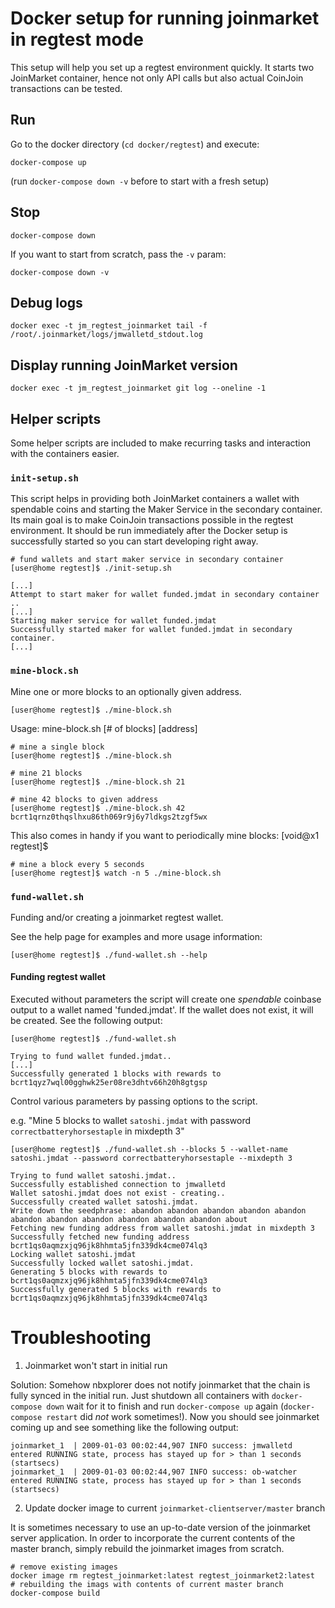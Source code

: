 
# Docker setup for running joinmarket in regtest mode

This setup will help you set up a regtest environment quickly. 
It starts two JoinMarket container, hence not only API calls but also actual CoinJoin transactions can be tested.

## Run
Go to the docker directory (`cd docker/regtest`) and execute:

```shell script
docker-compose up
```

(run `docker-compose down -v` before to start with a fresh setup)

## Stop
```shell script
docker-compose down
```

If you want to start from scratch, pass the `-v` param:
```shell script
docker-compose down -v
```

## Debug logs
```shell script
docker exec -t jm_regtest_joinmarket tail -f /root/.joinmarket/logs/jmwalletd_stdout.log
```

## Display running JoinMarket version
```shell script
docker exec -t jm_regtest_joinmarket git log --oneline -1
```

## Helper scripts

Some helper scripts are included to make recurring tasks and interaction with the containers easier.

### `init-setup.sh`
This script helps in providing both JoinMarket containers a wallet with spendable coins and starting the Maker Service in the secondary container.
Its main goal is to make CoinJoin transactions possible in the regtest environment.
It should be run immediately after the Docker setup is successfully started so you can start developing right away.

```shell script
# fund wallets and start maker service in secondary container
[user@home regtest]$ ./init-setup.sh
```
```
[...]
Attempt to start maker for wallet funded.jmdat in secondary container ..
[...]
Starting maker service for wallet funded.jmdat
Successfully started maker for wallet funded.jmdat in secondary container.
[...]
```

### `mine-block.sh`
Mine one or more blocks to an optionally given address.

```shell script
[user@home regtest]$ ./mine-block.sh
```

Usage: mine-block.sh [# of blocks] [address]

```shell script
# mine a single block
[user@home regtest]$ ./mine-block.sh

# mine 21 blocks
[user@home regtest]$ ./mine-block.sh 21

# mine 42 blocks to given address
[user@home regtest]$ ./mine-block.sh 42 bcrt1qrnz0thqslhxu86th069r9j6y7ldkgs2tzgf5wx
```

This also comes in handy if you want to periodically mine blocks:
[void@x1 regtest]$ 
```shell script
# mine a block every 5 seconds
[user@home regtest]$ watch -n 5 ./mine-block.sh
```

### `fund-wallet.sh`
Funding and/or creating a joinmarket regtest wallet.

See the help page for examples and more usage information:
```shell script
[user@home regtest]$ ./fund-wallet.sh --help
```

#### Funding regtest wallet
Executed without parameters the script will create one _spendable_ coinbase output to a wallet named 'funded.jmdat'.
If the wallet does not exist, it will be created. See the following output:

```shell script
[user@home regtest]$ ./fund-wallet.sh
```
```
Trying to fund wallet funded.jmdat..
[...]
Successfully generated 1 blocks with rewards to bcrt1qyz7wql00gghwk25er08re3dhtv66h20h8gtgsp
```


Control various parameters by passing options to the script.

e.g. "Mine 5 blocks to wallet `satoshi.jmdat` with password `correctbatteryhorsestaple` in mixdepth 3"
```shell script
[user@home regtest]$ ./fund-wallet.sh --blocks 5 --wallet-name satoshi.jmdat --password correctbatteryhorsestaple --mixdepth 3
```
```
Trying to fund wallet satoshi.jmdat..
Successfully established connection to jmwalletd
Wallet satoshi.jmdat does not exist - creating..
Successfully created wallet satoshi.jmdat.
Write down the seedphrase: abandon abandon abandon abandon abandon abandon abandon abandon abandon abandon abandon about
Fetching new funding address from wallet satoshi.jmdat in mixdepth 3
Successfully fetched new funding address bcrt1qs0aqmzxjq96jk8hhmta5jfn339dk4cme074lq3
Locking wallet satoshi.jmdat
Successfully locked wallet satoshi.jmdat.
Generating 5 blocks with rewards to bcrt1qs0aqmzxjq96jk8hhmta5jfn339dk4cme074lq3
Successfully generated 5 blocks with rewards to bcrt1qs0aqmzxjq96jk8hhmta5jfn339dk4cme074lq3
```

# Troubleshooting
1. Joinmarket won't start in initial run

Solution: Somehow nbxplorer does not notify joinmarket that the chain is fully synced in the initial run.
Just shutdown all containers with `docker-compose down` wait for it to finish and run `docker-compose up` again (`docker-compose restart` did _not_ work sometimes!). 
Now you should see joinmarket coming up and see something like the following output:
```log
joinmarket_1  | 2009-01-03 00:02:44,907 INFO success: jmwalletd entered RUNNING state, process has stayed up for > than 1 seconds (startsecs)
joinmarket_1  | 2009-01-03 00:02:44,907 INFO success: ob-watcher entered RUNNING state, process has stayed up for > than 1 seconds (startsecs)
```

2. Update docker image to current `joinmarket-clientserver/master` branch

It is sometimes necessary to use an up-to-date version of the joinmarket server application.
In order to incorporate the current contents of the master branch, simply rebuild the joinmarket images from scratch.

```shell script
# remove existing images
docker image rm regtest_joinmarket:latest regtest_joinmarket2:latest
# rebuilding the imags with contents of current master branch
docker-compose build
```
